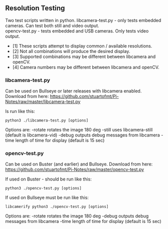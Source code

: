 ## Resolution Testing
Two test scripts written in python.
libcamera-test.py - only tests embedded cameras. Can test both still and video output.<br>
opencv-test.py - tests embedded and USB cameras. Only tests video output.

- [1] These scripts attempt to display common / available resolutions.<br>
- [2] Not all combinations will produce the desired display.<br>
- [3] Supported combinations may be different between libcamera and openCV.<br>
- [4] Camera numbers may be different between libcamera and openCV.


### libcamera-test.py
Can be used on Bullseye or later releases with libcamera enabled.
Download from here:
https://github.com/stuartofmt/Pi-Notes/raw/master/libcamera-test.py

Is run like this:
```
python3 ./libcamera-test.py [options]
```
Options are:
-rotate  rotates the image 180 deg
-still   uses libcamera-still (default is libcamera-vid)
-debug   outputs debug messages from libcamera
-time    length of time for display (default is 15 sec)

### opencv-test.py
Can be used on Buster (and earlier) and Bullseye.
Download from here:
https://github.com/stuartofmt/Pi-Notes/raw/master/opencv-test.py

If used on Buster - should be run like this:

```
python3 ./opencv-test.py [options]

```

If used on Bullseye must be run like this:
```
libcamerify python3 ./opencv-test.py [options]
```

Options are:
-rotate  rotates the image 180 deg
-debug   outputs debug messages from libcamera
-time    length of time for display (default is 15 sec)

